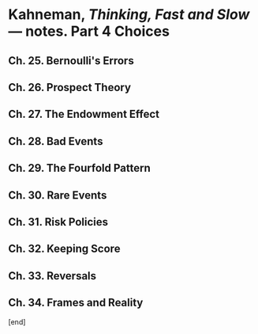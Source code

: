 # Kahneman, _Thinking, Fast and Slow_ — notes. Part 4 Choices

## Ch. 25. Bernoulli's Errors

## Ch. 26. Prospect Theory

## Ch. 27. The Endowment Effect

## Ch. 28. Bad Events

## Ch. 29. The Fourfold Pattern

## Ch. 30. Rare Events

## Ch. 31. Risk Policies

## Ch. 32. Keeping Score

## Ch. 33. Reversals

## Ch. 34. Frames and Reality

[end]